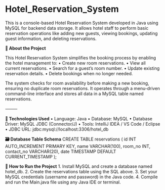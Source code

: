 # Hotel_Reservation_System
This is a console-based Hotel Reservation System developed in Java using MySQL for backend data storage. It allows hotel staff to perform basic reservation operations like adding new guests, viewing bookings, updating guest information, and deleting reservations. 

**📘 About the Project**

This Hotel Reservation System simplifies the booking process by enabling the hotel management to:
	•	Create new room reservations.
	•	View all current reservations.
	•	Search for a guest’s room number.
	•	Update existing reservation details.
	•	Delete bookings when no longer needed.

The system checks for room availability before making a new booking, ensuring no duplicate room reservations. It operates through a menu-driven command-line interface and stores all data in a MySQL table named reservations.

⸻

**🔧 Technologies Used**
	•	Language: Java
	•	Database: MySQL
	•	Database Driver: MySQL JDBC (Connector/J)
	•	Tools: IntelliJ IDEA / VS Code / Eclipse
	•	JDBC URL: jdbc:mysql://localhost:3306/hotel_db

**🗃️ Database Table Schema**
CREATE TABLE reservations (
    id INT AUTO_INCREMENT PRIMARY KEY,
    name VARCHAR(100),
    room_no INT,
    contact_no VARCHAR(20),
    date TIMESTAMP DEFAULT CURRENT_TIMESTAMP
);


**📝 How to Run the Project**
	1.	Install MySQL and create a database named hotel_db.
	2.	Create the reservations table using the SQL above.
	3.	Set your MySQL credentials (username and password) in the Java code.
	4.	Compile and run the Main.java file using any Java IDE or terminal.
